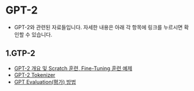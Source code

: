 # GPT-2

- GPT-2와 관련된 자료들입니다. 자세한 내용은 아래 각 항목에 링크를 누르시면 확인할 수 있습니다.

## 1.GTP-2
- [GPT-2 개요 및 Scratch 훈련, Fine-Tuning 훈련 예제](https://github.com/kobongsoo/GPT-2/tree/master)
- [GPT-2 Tokenizer](https://github.com/kobongsoo/GPT-2/tree/master/tokenizer)
- [GPT Evaluation(평가) 방법](https://github.com/kobongsoo/GPT-2/tree/master/evaluate)
